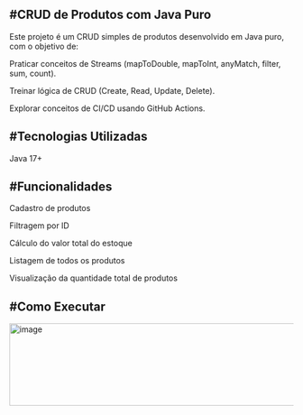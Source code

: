 #CRUD de Produtos com Java Puro
--
Este projeto é um CRUD simples de produtos desenvolvido em Java puro, com o objetivo de:

Praticar conceitos de Streams (mapToDouble, mapToInt, anyMatch, filter, sum, count).

Treinar lógica de CRUD (Create, Read, Update, Delete).

Explorar conceitos de CI/CD usando GitHub Actions.

#Tecnologias Utilizadas
--
Java 17+

#Funcionalidades
--
Cadastro de produtos

Filtragem por ID

Cálculo do valor total do estoque

Listagem de todos os produtos

Visualização da quantidade total de produtos

#Como Executar
--
<img width="955" height="146" alt="image" src="https://github.com/user-attachments/assets/59bc9a1d-5d3f-499f-950a-13082a0cccf1" />
